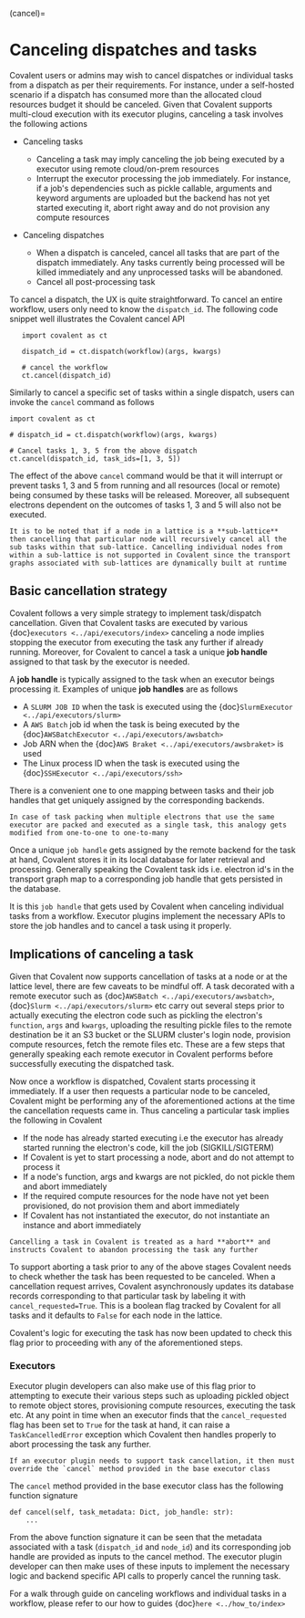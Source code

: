 (cancel)=

# Canceling dispatches and tasks

Covalent users or admins may wish to cancel dispatches or individual tasks from a dispatch as per their requirements. For instance, under a self-hosted scenario if a dispatch has consumed more than the allocated cloud resources budget it should be canceled. Given that Covalent supports multi-cloud execution with its executor plugins, canceling a task involves the following actions

- Canceling tasks
  - Canceling a task may imply canceling the job being executed by a executor using remote cloud/on-prem resources
  - Interrupt the executor processing the job immediately. For instance, if a job's dependencies such as pickle callable, arguments and keyword arguments are uploaded but the backend has not yet started executing it, abort right away and do not provision any compute resources

- Canceling dispatches
    - When a dispatch is canceled, cancel all tasks that are part of the dispatch immediately. Any tasks currently being processed will be killed immediately and any unprocessed tasks will be abandoned.
    - Cancel all post-processing task

To cancel a dispatch, the UX is quite straightforward. To cancel an entire workflow, users only need to know the ``dispatch_id``. The following code snippet well illustrates the Covalent cancel API

```{code-block} python
   import covalent as ct

   dispatch_id = ct.dispatch(workflow)(args, kwargs)

   # cancel the workflow
   ct.cancel(dispatch_id)
```

Similarly to cancel a specific set of tasks within a single dispatch, users can invoke the `cancel` command as follows

```{code-block} python
import covalent as ct

# dispatch_id = ct.dispatch(workflow)(args, kwargs)

# Cancel tasks 1, 3, 5 from the above dispatch
ct.cancel(dispatch_id, task_ids=[1, 3, 5])
```

The effect of the above `cancel` command would be that it will interrupt or prevent tasks 1, 3 and 5 from running and all resources (local or remote) being consumed by these tasks will be released. Moreover, all subsequent electrons dependent on the outcomes of tasks 1, 3 and 5 will also not be executed.

```{note}
It is to be noted that if a node in a lattice is a **sub-lattice** then cancelling that particular node will recursively cancel all the sub tasks within that sub-lattice. Cancelling individual nodes from within a sub-lattice is not supported in Covalent since the transport graphs associated with sub-lattices are dynamically built at runtime
```

## Basic cancellation strategy

Covalent follows a very simple strategy to implement task/dispatch cancellation. Given that Covalent tasks are executed by various {doc}`executors <../api/executors/index>` canceling a node implies stopping the executor from executing the task any further if already running. Moreover, for Covalent to cancel a task a unique **job handle** assigned to that task by the executor is needed.

A **job handle** is typically assigned to the task when an executor beings processing it. Examples of unique **job handles** are as follows

- A `SLURM JOB ID` when the task is executed using the {doc}`SlurmExecutor <../api/executors/slurm>`
- A `AWS Batch` job id when the task is being executed by the {doc}`AWSBatchExecutor <../api/executors/awsbatch>`
- Job ARN when the {doc}`AWS Braket <../api/executors/awsbraket>` is used
- The Linux process ID when the task is executed using the {doc}`SSHExecutor <../api/executors/ssh>`

There is a convenient one to one mapping between tasks and their job handles that get uniquely assigned by the corresponding backends.

```{note}
In case of task packing when multiple electrons that use the same executor are packed and executed as a single task, this analogy gets modified from one-to-one to one-to-many
```

Once a unique `job handle` gets assigned by the remote backend for the task at hand, Covalent stores it in its local database for later retrieval and processing. Generally speaking the Covalent task ids i.e. electron id's in the transport graph map to a corresponding job handle that gets persisted in the database.

It is this `job handle` that gets used by Covalent when canceling individual tasks from a workflow. Executor plugins implement the necessary APIs to store the job handles and to cancel a task using it properly.


## Implications of canceling a task

Given that Covalent now supports cancellation of tasks at a node or at the lattice level, there are few caveats to be mindful off. A task decorated with a remote executor such as {doc}`AWSBatch <../api/executors/awsbatch>`, {doc}`Slurm <../api/executors/slurm>` etc carry out several steps prior to actually executing the electron code such as pickling the electron's `function`, `args` and `kwargs`, uploading the resulting pickle files to the remote destination be it an S3 bucket or the SLURM cluster's login node, provision compute resources, fetch the remote files etc. These are a few steps that generally speaking each remote executor in Covalent performs before successfully executing the dispatched task.

Now once a workflow is dispatched, Covalent starts processing it immediately. If a user then requests a particular node to be canceled, Covalent might be performing any of the aforementioned actions at the time the cancellation requests came in. Thus canceling a particular task implies the following in Covalent

- If the node has already started executing i.e the executor has already started running the electron's code, kill the job (SIGKILL/SIGTERM)
- If Covalent is yet to start processing a node, abort and do not attempt to process it
- If a node's function, args and kwargs are not pickled, do not pickle them and abort immediately
- If the required compute resources for the node have not yet been provisioned, do not provision them and abort immediately
- If Covalent has not instantiated the executor, do not instantiate an instance and abort immediately

```{note}
Cancelling a task in Covalent is treated as a hard **abort** and instructs Covalent to abandon processing the task any further
```

To support aborting a task prior to any of the above stages Covalent needs to check whether the task has been requested to be canceled. When a cancellation request arrives, Covalent asynchronously updates its database records corresponding to that particular task by labeling it with `cancel_requested=True`. This is a boolean flag tracked by Covalent for all tasks and it defaults to `False` for each node in the lattice.

Covalent's logic for executing the task has now been updated to check this flag prior to proceeding with any of the aforementioned steps.

### Executors

Executor plugin developers can also make use of this flag prior to attempting to execute their various steps such as uploading pickled object to remote object stores, provisioning compute resources, executing the task etc. At any point in time when an executor finds that the `cancel_requested` flag has been set to `True` for the task at hand, it can raise a `TaskCancelledError` exception which Covalent then handles properly to abort processing the task any further.

```{note}
If an executor plugin needs to support task cancellation, it then must override the `cancel` method provided in the base executor class
```

The `cancel` method provided in the base executor class has the following function signature

```{code-block} python
def cancel(self, task_metadata: Dict, job_handle: str):
	...
```

From the above function signature it can be seen that the metadata associated with a task (`dispatch_id` and `node_id`) and its corresponding job handle are provided as inputs to the cancel method. The executor plugin developer can then make uses of these inputs to implement the necessary logic and backend specific API calls to properly cancel the running task.


For a walk through guide on canceling workflows and individual tasks in a workflow, please refer to our how to guides {doc}`here <../how_to/index>`
